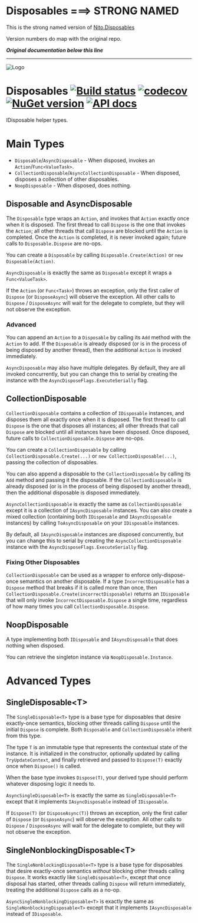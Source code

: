 # Disposables ===> STRONG NAMED

This is the strong named version of [Nito.Disposables](https://github.com/StephenCleary/Disposables)

Version numbers do map with the original repo.

***Original documentation below this line***
	
---

![Logo](src/icon.png)

# Disposables [![Build status](https://github.com/StephenCleary/Disposables/workflows/Build/badge.svg)](https://github.com/StephenCleary/Disposables/actions?query=workflow%3ABuild) [![codecov](https://codecov.io/gh/StephenCleary/Disposables/branch/master/graph/badge.svg)](https://codecov.io/gh/StephenCleary/Disposables) [![NuGet version](https://badge.fury.io/nu/Nito.Disposables.svg)](https://www.nuget.org/packages/Nito.Disposables) [![API docs](https://img.shields.io/badge/API-dotnetapis-blue.svg)](http://dotnetapis.com/pkg/Nito.Disposables)
IDisposable helper types.

# Main Types

- `Disposable`/`AsyncDisposable` - When disposed, invokes an `Action`/`Func<ValueTask>`.
- `CollectionDisposable`/`AsyncCollectionDisposable` - When disposed, disposes a collection of other disposables.
- `NoopDisposable` - When disposed, does nothing.

## Disposable and AsyncDisposable

The `Disposable` type wraps an `Action`, and invokes that `Action` exactly once when it is disposed. The first thread to call `Dispose` is the one that invokes the `Action`; all other threads that call `Dispose` are blocked until the `Action` is completed. Once the `Action` is completed, it is never invoked again; future calls to `Disposable.Dispose` are no-ops.

You can create a `Disposable` by calling `Disposable.Create(Action)` or `new Disposable(Action)`.

`AsyncDisposable` is exactly the same as `Disposable` except it wraps a `Func<ValueTask>`.

If the `Action` (or `Func<Task>`) throws an exception, only the first caller of `Dispose` (or `DisposeAsync`) will observe the exception. All other calls to `Dispose` / `DisposeAsync` will wait for the delegate to complete, but they will not observe the exception.

### Advanced

You can append an `Action` to a `Disposable` by calling its `Add` method with the `Action` to add. If the `Disposable` is already disposed (or is in the process of being disposed by another thread), then the additional `Action` is invoked immediately.

`AsyncDisposable` may also have multiple delegates. By default, they are all invoked concurrently, but you can change this to serial by creating the instance with the `AsyncDisposeFlags.ExecuteSerially` flag.

## CollectionDisposable

`CollectionDisposable` contains a collection of `IDisposable` instances, and disposes them all exactly once when it is disposed. The first thread to call `Dispose` is the one that disposes all instances; all other threads that call `Dispose` are blocked until all instances have been disposed. Once disposed, future calls to `CollectionDisposable.Dispose` are no-ops.

You can create a `CollectionDisposable` by calling `CollectionDisposable.Create(...)` or `new CollectionDisposable(...)`, passing the collection of disposables.

You can also append a disposable to the `CollectionDisposable` by calling its `Add` method and passing it the disposable. If the `CollectionDisposable` is already disposed (or is in the process of being disposed by another thread), then the additional disposable is disposed immediately.

`AsyncCollectionDisposable` is exactly the same as `CollectionDisposable` except it is a collection of `IAsyncDisposable` instances. You can also create a mixed collection (containing both `IDisposable` and `IAsyncDisposable` instances) by calling `ToAsyncDisposable` on your `IDisposable` instances.

By default, all `IAsyncDisposable` instances are disposed concurrently, but you can change this to serial by creating the `AsyncCollectionDisposable` instance with the `AsyncDisposeFlags.ExecuteSerially` flag.

### Fixing Other Disposables

`CollectionDisposable` can be used as a wrapper to enforce only-dispose-once semantics on another disposable. If a type `IncorrectDisposable` has a `Dispose` method that breaks if it is called more than once, then `CollectionDisposable.Create(incorrectDisposable)` returns an `IDisposable` that will only invoke `IncorrectDisposable.Dispose` a single time, regardless of how many times you call `CollectionDisposable.Dispose`.

## NoopDisposable

A type implementing both `IDisposable` and `IAsyncDisposable` that does nothing when disposed.

You can retrieve the singleton instance via `NoopDisposable.Instance`.

# Advanced Types

## SingleDisposable&lt;T&gt;

The `SingleDisposable<T>` type is a base type for disposables that desire exactly-once semantics, blocking other threads calling `Dispose` until the initial `Dispose` is complete. Both `Disposable` and `CollectionDisposable` inherit from this type.

The type `T` is an immutable type that represents the contextual state of the instance. It is initialized in the constructor, optionally updated by calling `TryUpdateContext`, and finally retrieved and passed to `Dispose(T)` exactly once when `Dispose()` is called.

When the base type invokes `Dispose(T)`, your derived type should perform whatever disposing logic it needs to.

`AsyncSingleDisposable<T>` is exactly the same as `SingleDisposable<T>` except that it implements `IAsyncDisposable` instead of `IDisposable`.

If `Dispose(T)` (or `DisposeAsync(T)`) throws an exception, only the first caller of `Dispose` (or `DisposeAsync`) will observe the exception. All other calls to `Dispose` / `DisposeAsync` will wait for the delegate to complete, but they will not observe the exception.

## SingleNonblockingDisposable&lt;T&gt;

The `SingleNonblockingDisposable<T>` type is a base type for disposables that desire exactly-once semantics *without* blocking other threads calling `Dispose`. It works exactly like `SingleDisposable<T>`, except that once disposal has started, other threads calling `Dispose` will return immediately, treating the additional `Dispose` calls as a no-op.

`AsyncSingleNonblockingDisposable<T>` is exactly the same as `SingleNonblockingDisposable<T>` except that it implements `IAsyncDisposable` instead of `IDisposable`.
